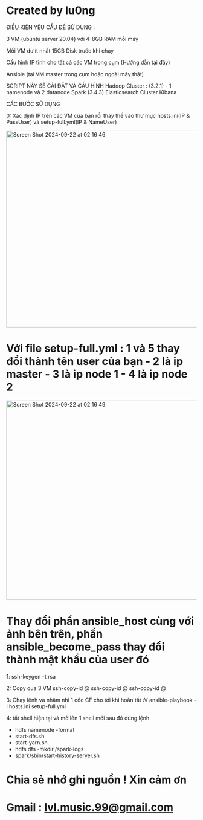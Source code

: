 # Created by lu0ng

ĐIỀU KIỆN YÊU CẦU ĐỂ SỬ DỤNG :

3 VM (ubuntu server 20.04) với 4-8GB RAM mỗi máy

Mỗi VM dư ít nhất 15GB Disk trước khi chạy

Cấu hình IP tĩnh cho tất cả các VM trong cụm (Hướng dẫn tại đây)

Ansible (tại VM master trong cụm hoặc ngoài máy thật)

SCRIPT NÀY SẼ CÀI ĐẶT VÀ CẤU HÌNH
Hadoop Cluster : (3.2.1) - 1 namenode và 2 datanode
Spark (3.4.3)
Elasticsearch Cluster
Kibana

CÁC BƯỚC SỬ DỤNG

0: Xác định IP trên các VM của bạn rồi thay thế vào thư mục hosts.ini(IP & PassUser) và setup-full.yml(IP & NameUser)

<img width="521" alt="Screen Shot 2024-09-22 at 02 16 46" src="https://github.com/user-attachments/assets/e357e77e-8cb5-45b2-b686-ef511822807f">

# Với file setup-full.yml : 1 và 5 thay đổi thành tên user của bạn - 2 là ip master - 3 là ip node 1 - 4 là ip node 2

<img width="528" alt="Screen Shot 2024-09-22 at 02 16 49" src="https://github.com/user-attachments/assets/a10e3697-294b-4e37-8fe4-79ed39232b52">

# Thay đổi phần ansible_host cùng với ảnh bên trên, phần ansible_become_pass thay đổi thành mật khẩu của user đó

1: ssh-keygen -t rsa

2: Copy qua 3 VM
 ssh-copy-id <user>@<IP Master>
 ssh-copy-id <user>@<IP Node1>
 ssh-copy-id <user>@<IP Node2>

 3: Chạy lệnh và nhâm nhi 1 cốc CF cho tới khi hoàn tất :V
ansible-playbook -i hosts.ini setup-full.yml

4: tắt shell hiện tại và mở lên 1 shell mới sau đó dùng lệnh
- hdfs namenode -format 
- start-dfs.sh
- start-yarn.sh
- hdfs dfs -mkdir /spark-logs
- spark/sbin/start-history-server.sh

# Chia sẻ nhớ ghi nguồn ! Xin cảm ơn
# Gmail : lvl.music.99@gmail.com
